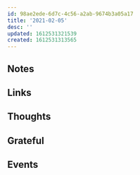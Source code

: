 ```yaml
---
id: 98ae2ede-6d7c-4c56-a2ab-9674b3a05a17
title: '2021-02-05'
desc: ''
updated: 1612531321539
created: 1612531313565
---
```


## Notes

## Links

## Thoughts

## Grateful

## Events
